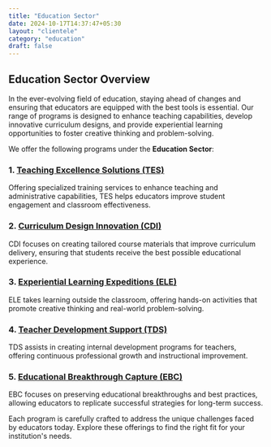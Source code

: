 ```yaml
---
title: "Education Sector"
date: 2024-10-17T14:37:47+05:30
layout: "clientele"
category: "education"
draft: false
---
```


## Education Sector Overview

In the ever-evolving field of education, staying ahead of changes and ensuring that educators are equipped with the best tools is essential. Our range of programs is designed to enhance teaching capabilities, develop innovative curriculum designs, and provide experiential learning opportunities to foster creative thinking and problem-solving.

We offer the following programs under the **Education Sector**:

### 1. [Teaching Excellence Solutions (TES)](/clientele-beneficiaries/education/tes)

Offering specialized training services to enhance teaching and administrative capabilities, TES helps educators improve student engagement and classroom effectiveness.

### 2. [Curriculum Design Innovation (CDI)](/clientele-beneficiaries/education/cdi)

CDI focuses on creating tailored course materials that improve curriculum delivery, ensuring that students receive the best possible educational experience.

### 3. [Experiential Learning Expeditions (ELE)](/clientele-beneficiaries/education/ele)

ELE takes learning outside the classroom, offering hands-on activities that promote creative thinking and real-world problem-solving.

### 4. [Teacher Development Support (TDS)](/clientele-beneficiaries/education/tds)

TDS assists in creating internal development programs for teachers, offering continuous professional growth and instructional improvement.

### 5. [Educational Breakthrough Capture (EBC)](/clientele-beneficiaries/education/ebc)

EBC focuses on preserving educational breakthroughs and best practices, allowing educators to replicate successful strategies for long-term success.

Each program is carefully crafted to address the unique challenges faced by educators today. Explore these offerings to find the right fit for your institution's needs.
